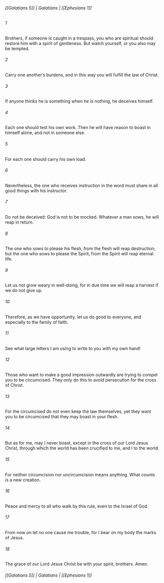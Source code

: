 ###### [[Galatians 5]] | Galatians | [[Ephesians 1]]

###### 1
Brothers, if someone is caught in a trespass, you who are spiritual should restore him with a spirit of gentleness. But watch yourself, or you also may be tempted.
###### 2
Carry one another’s burdens, and in this way you will fulfill the law of Christ.
###### 3
If anyone thinks he is something when he is nothing, he deceives himself.
###### 4
Each one should test his own work. Then he will have reason to boast in himself alone, and not in someone else.
###### 5
For each one should carry his own load.
###### 6
Nevertheless, the one who receives instruction in the word must share in all good things with his instructor.
###### 7
Do not be deceived: God is not to be mocked. Whatever a man sows, he will reap in return.
###### 8
The one who sows to please his flesh, from the flesh will reap destruction; but the one who sows to please the Spirit, from the Spirit will reap eternal life.
###### 9
Let us not grow weary in well-doing, for in due time we will reap a harvest if we do not give up.
###### 10
Therefore, as we have opportunity, let us do good to everyone, and especially to the family of faith.
###### 11
See what large letters I am using to write to you with my own hand!
###### 12
Those who want to make a good impression outwardly are trying to compel you to be circumcised. They only do this to avoid persecution for the cross of Christ.
###### 13
For the circumcised do not even keep the law themselves, yet they want you to be circumcised that they may boast in your flesh.
###### 14
But as for me, may I never boast, except in the cross of our Lord Jesus Christ, through which the world has been crucified to me, and I to the world.
###### 15
For neither circumcision nor uncircumcision means anything. What counts is a new creation.
###### 16
Peace and mercy to all who walk by this rule, even to the Israel of God.
###### 17
From now on let no one cause me trouble, for I bear on my body the marks of Jesus.
###### 18
The grace of our Lord Jesus Christ be with your spirit, brothers. Amen.

###### [[Galatians 5]] | Galatians | [[Ephesians 1]]
